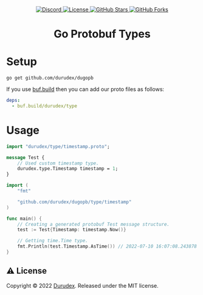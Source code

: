 <div align="center">
    <a href="https://discord.gg/4qcXbeVehZ">
        <img alt="Discord" src="https://img.shields.io/discord/882288646517035028?label=%F0%9F%92%AC%20discord">
    </a>
    <a href="https://github.com/durudex/dugopb/blob/main/LICENSE">
        <img alt="License" src="https://img.shields.io/github/license/durudex/dugopb?label=%F0%9F%93%95%20license">
    </a>
    <a href="https://github.com/durudex/dugopb/stargazers">
        <img alt="GitHub Stars" src="https://img.shields.io/github/stars/durudex/dugopb?label=%E2%AD%90%20stars&logo=sdf">
    </a>
    <a href="https://github.com/durudex/dugopb/network">
        <img alt="GitHub Forks" src="https://img.shields.io/github/forks/durudex/dugopb?label=%F0%9F%93%81%20forks">
    </a>
</div>

<h1 align="center">Go Protobuf Types</h1>

# Setup

```
go get github.com/durudex/dugopb
```

If you use [buf.build](https://docs.buf.build/introduction) then you can add our proto files as follows:

```yml
deps:
  - buf.build/durudex/type
```

# Usage

```proto
import "durudex/type/timestamp.proto";

message Test {
    // Used custom timestamp type.
    durudex.type.Timestamp timestamp = 1;
}
```

```go
import (
    "fmt"

    "github.com/durudex/dugopb/type/timestamp"
)

func main() {
    // Creating a generated protobuf Test message structure.
    test := Test{Timestamp: timestamp.Now()}

    // Getting time.Time type.
    fmt.Println(test.Timestamp.AsTime()) // 2022-07-10 16:07:08.243878 +0000 UTC
}
```

## ⚠️ License
Copyright © 2022 [Durudex](https://github.com/durudex). Released under the MIT license.

